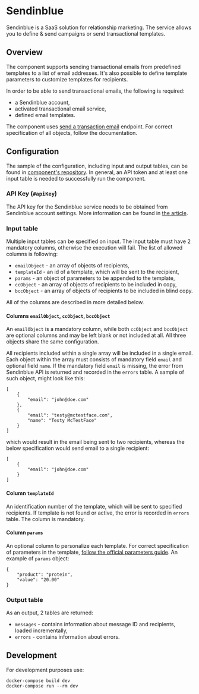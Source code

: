 # Sendinblue

Sendinblue is a SaaS solution for relationship marketing. The service allows you to define & send campaigns or send transactional templates.

## Overview

The component supports sending transactional emails from predefined templates to a list of email addresses. It's also possible to define template parameters to customize templates for recipients.

In order to be able to send transactional emails, the following is required:
- a Sendinblue account,
- activated transactional email service,
- defined email templates.

The component uses [send a transaction email](https://developers.sendinblue.com/reference#sendtransacemail) endpoint. For correct specification of all objects, follow the documentation.

## Configuration

The sample of the configuration, including input and output tables, can be found in [component's repository](https://bitbucket.org/kds_consulting_team/kds-team.app-sendinblue/src/master/component_config/sample-config/). In general, an API token and at least one input table is needed to successfully run the component.

### API Key (`#apiKey`)

The API key for the Sendinblue service needs to be obtained from Sendinblue account settings. More information can be found in [the article](https://help.sendinblue.com/hc/en-us/articles/209467485-What-s-an-API-key-and-how-can-I-get-mine-).


### Input table

Multiple input tables can be specified on input. The input table must have 2 mandatory columns, otherwise the execution will fail. The list of allowed columns is following:

- `emailObject` - an array of objects of recipients,
- `templateId` - an id of a template, which will be sent to the recipient,
- `params` - an object of parameters to be appended to the template,
- `ccObject` - an array of objects of recipients to be included in copy,
- `bccObject` - an array of objects of recipients to be included in blind copy.

All of the columns are described in more detailed below.

#### Columns `emailObject`, `ccObject`, `bccObject`

An `emailObject` is a mandatory column, while both `ccObject` and `bccObject` are optional columns and may be left blank or not included at all. All three objects share the same configuration.

All recipients included within a single array will be included in a single email. Each object within the array must consists of mandatory field `email` and optional field `name`. If the mandatory field `email` is missing, the error from Sendinblue API is returned and recorded in the `errors` table. A sample of such object, might look like this:

```
[
    {
        "email": "john@doe.com"
    },
    {
        "email": "testy@mctestface.com",
        "name": "Testy McTestFace"
    }
]
```

which would result in the email being sent to two recipients, whereas the below specification would send email to a single recipient:

```
[
    {
        "email": "john@doe.com"
    }
]
```

#### Column `templateId`

An identification number of the template, which will be sent to specified recipients. If template is not found or active, the error is recorded in `errors` table. The column is mandatory.

#### Column `params`

An optional column to personalize each template. For correct specification of parameters in the template, [follow the official parameters guide](https://help.sendinblue.com/hc/en-us/articles/360000946299-Create-customize-transactional-email-templates). An example of `params` object:

```
{
    "product": "protein",
    "value": "20.00"
}
```

### Output table

As an output, 2 tables are returned:

- `messages` - contains information about message ID and recipients, loaded incrementally,
- `errors` - contains information about errors.

## Development

For development purposes use:
```
docker-compose build dev
docker-compose run --rm dev
```